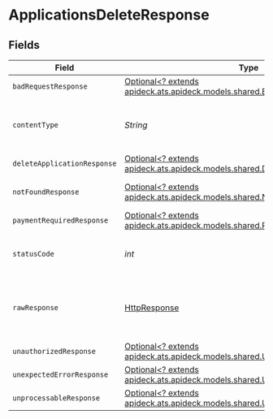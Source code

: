 # ApplicationsDeleteResponse


## Fields

| Field                                                                                                                               | Type                                                                                                                                | Required                                                                                                                            | Description                                                                                                                         |
| ----------------------------------------------------------------------------------------------------------------------------------- | ----------------------------------------------------------------------------------------------------------------------------------- | ----------------------------------------------------------------------------------------------------------------------------------- | ----------------------------------------------------------------------------------------------------------------------------------- |
| `badRequestResponse`                                                                                                                | [Optional<? extends apideck.ats.apideck.models.shared.BadRequestResponse>](../../models/shared/BadRequestResponse.md)               | :heavy_minus_sign:                                                                                                                  | Bad Request                                                                                                                         |
| `contentType`                                                                                                                       | *String*                                                                                                                            | :heavy_check_mark:                                                                                                                  | HTTP response content type for this operation                                                                                       |
| `deleteApplicationResponse`                                                                                                         | [Optional<? extends apideck.ats.apideck.models.shared.DeleteApplicationResponse>](../../models/shared/DeleteApplicationResponse.md) | :heavy_minus_sign:                                                                                                                  | Applications                                                                                                                        |
| `notFoundResponse`                                                                                                                  | [Optional<? extends apideck.ats.apideck.models.shared.NotFoundResponse>](../../models/shared/NotFoundResponse.md)                   | :heavy_minus_sign:                                                                                                                  | The specified resource was not found                                                                                                |
| `paymentRequiredResponse`                                                                                                           | [Optional<? extends apideck.ats.apideck.models.shared.PaymentRequiredResponse>](../../models/shared/PaymentRequiredResponse.md)     | :heavy_minus_sign:                                                                                                                  | Payment Required                                                                                                                    |
| `statusCode`                                                                                                                        | *int*                                                                                                                               | :heavy_check_mark:                                                                                                                  | HTTP response status code for this operation                                                                                        |
| `rawResponse`                                                                                                                       | [HttpResponse<InputStream>](https://docs.oracle.com/en/java/javase/11/docs/api/java.net.http/java/net/http/HttpResponse.html)       | :heavy_check_mark:                                                                                                                  | Raw HTTP response; suitable for custom response parsing                                                                             |
| `unauthorizedResponse`                                                                                                              | [Optional<? extends apideck.ats.apideck.models.shared.UnauthorizedResponse>](../../models/shared/UnauthorizedResponse.md)           | :heavy_minus_sign:                                                                                                                  | Unauthorized                                                                                                                        |
| `unexpectedErrorResponse`                                                                                                           | [Optional<? extends apideck.ats.apideck.models.shared.UnexpectedErrorResponse>](../../models/shared/UnexpectedErrorResponse.md)     | :heavy_minus_sign:                                                                                                                  | Unexpected error                                                                                                                    |
| `unprocessableResponse`                                                                                                             | [Optional<? extends apideck.ats.apideck.models.shared.UnprocessableResponse>](../../models/shared/UnprocessableResponse.md)         | :heavy_minus_sign:                                                                                                                  | Unprocessable                                                                                                                       |